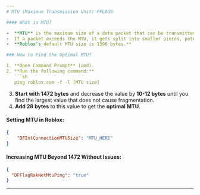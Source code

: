 ```yaml
---
# MTU (Maximum Transmission Unit) FFLAGS

#### What is MTU?

-  **MTU** is the maximum size of a data packet that can be transmitted over a network without fragmentation.
-  If a packet exceeds the MTU, it gets split into smaller pieces, potentially slowing down transmission.
-  **Roblox's default MTU size is 1396 bytes.**

### How to Find the Optimal MTU?

1. **Open Command Prompt** (cmd).
2. **Run the following command:**
   ```sh
   ping roblox.com -f -l [MTU size]
   ```
3. **Start with 1472 bytes** and decrease the value by **10-12 bytes** until you find the largest value that does not cause fragmentation.
4. **Add 28 bytes** to this value to get the **optimal MTU**.

#### Setting MTU in Roblox:

```json
{
    "DFIntConnectionMTUSize": "MTU_HERE"
}
```

#### Increasing MTU Beyond 1472 Without Issues:

```json
{
  "DFFlagRakNetMtuPing": "true"
}
```

---
```

